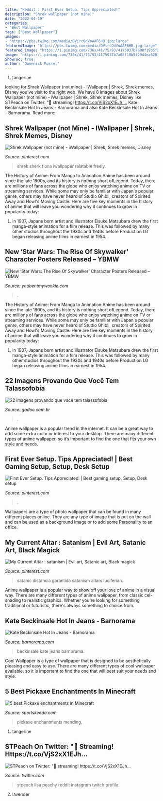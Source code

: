 ```yaml
---
title: "Reddit : First Ever Setup. Tips Appreciated!"
description: "Shrek wallpaper (not mine)"
date: "2022-04-19"
categories:
- "Best Wallpaper"
tags: ["Best Wallpaper"]
images:
- "https://pbs.twimg.com/media/DVircOdVoAAF6HB.jpg:large"
featuredImage: "https://pbs.twimg.com/media/DVircOdVoAAF6HB.jpg:large"
featured_image: "https://i.pinimg.com/736x/41/75/93/4175937b7a08f19b5f2944ea628131e9.jpg"
image: "https://i.pinimg.com/736x/41/75/93/4175937b7a08f19b5f2944ea628131e9.jpg"
ShowToc: true
author: "Domenick Russel"
---
```



1. tangerine 

	

		
looking for Shrek Wallpaper (not mine) - iWallpaper | Shrek, Shrek memes, Disney you've visit to the right web. We have 8 Images about Shrek Wallpaper (not mine) - iWallpaper | Shrek, Shrek memes, Disney like STPeach on Twitter: &quot;👋 streaming! https://t.co/VjS2xX1EJh…, Kate Beckinsale Hot In Jeans - Barnorama and also Kate Beckinsale Hot In Jeans - Barnorama. Read more:
		
    
## Shrek Wallpaper (not Mine) - IWallpaper | Shrek, Shrek Memes, Disney

<img loading=lazy src="https://i.pinimg.com/736x/41/75/93/4175937b7a08f19b5f2944ea628131e9.jpg" onerror="this.onerror=null;this.src='https://tse4.mm.bing.net/th?id=OIP.IAjA9B3d8dJFVUBvRFeB3gHaNK&amp;pid=15.1';" alt="Shrek Wallpaper (not mine) - iWallpaper | Shrek, Shrek memes, Disney">

_Source: pinterest.com_

>shrek sherk fiona iwallpaper relatable freely. 

	

The History of Anime: From Manga to Animation
Anime has been around since the late 1800s, and its history is nothing short ofLegend. Today, there are millions of fans across the globe who enjoy watching anime on TV or streaming services. While some may only be familiar with Japan's popular genre, others may have never heard of Studio Ghibli, creators of Spirited Away and Howl's Moving Castle. Here are five key moments in the history of anime that will leave you wondering why it continues to grow in popularity today:
1) In 1907, Japans born artist and illustrator Eisuke Matsubara drew the first manga-style animation for a film release. This was followed by many other studios throughout the 1930s and 1940s before Production I.G began releasing anime films in earnest in 1954.

    
## New ‘Star Wars: The Rise Of Skywalker’ Character Posters Released – YBMW

<img loading=lazy src="https://youbentmywookie.com/wookie/uploads/2019/11/star-wars-rise-of-skywalker-character-posters_6-768x1138.jpg" onerror="this.onerror=null;this.src='https://tse4.mm.bing.net/th?id=OIP.TedxJ0DYPKAEiRPcUCTHZwHaK-&amp;pid=15.1';" alt="New ‘Star Wars: The Rise Of Skywalker’ Character Posters Released – YBMW">

_Source: youbentmywookie.com_

>. 

	

The History of Anime: From Manga to Animation
Anime has been around since the late 1800s, and its history is nothing short ofLegend. Today, there are millions of fans across the globe who enjoy watching anime on TV or streaming services. While some may only be familiar with Japan's popular genre, others may have never heard of Studio Ghibli, creators of Spirited Away and Howl's Moving Castle. Here are five key moments in the history of anime that will leave you wondering why it continues to grow in popularity today:
1) In 1907, Japans born artist and illustrator Eisuke Matsubara drew the first manga-style animation for a film release. This was followed by many other studios throughout the 1930s and 1940s before Production I.G began releasing anime films in earnest in 1954.

    
## 22 Imagens Provando Que Você Tem Talassofobia

<img loading=lazy src="https://www.gadoo.com.br/wp-content/uploads/2017/01/1537.jpg" onerror="this.onerror=null;this.src='https://tse1.mm.bing.net/th?id=OIP.9qBHpaxCQFYe44xg7-4rhQHaE4&amp;pid=15.1';" alt="22 imagens provando que você tem talassofobia">

_Source: gadoo.com.br_

>. 

	

Anime wallpaper is a popular trend in the internet. It can be a great way to add some extra color or interest to your desktop. There are many different types of anime wallpaper, so it’s important to find the one that fits your own style and needs.

    
## First Ever Setup. Tips Appreciated! | Best Gaming Setup, Setup, Desk Setup

<img loading=lazy src="https://i.pinimg.com/736x/55/3e/fc/553efc50e57a2885acc0ce951bc26d8e.jpg" onerror="this.onerror=null;this.src='https://tse4.mm.bing.net/th?id=OIP.4neHHmbvaDbXfhS_zT9V7wHaJ3&amp;pid=15.1';" alt="First Ever Setup. Tips Appreciated! | Best gaming setup, Setup, Desk setup">

_Source: pinterest.com_

>. 

	



Wallpapers are a type of photo wallpaper that can be found in many different places online. They are any type of image that is put on the wall and can be used as a background image or to add some Personality to an office.

    
## My Current Altar : Satanism | Evil Art, Satanic Art, Black Magick

<img loading=lazy src="https://i.pinimg.com/736x/c0/0f/d5/c00fd5de087b48f87ca06f2fe23c497f.jpg" onerror="this.onerror=null;this.src='https://tse3.mm.bing.net/th?id=OIP.79TiLfs07q9pE3_xUKVd1wHaJ3&amp;pid=15.1';" alt="My Current Altar : satanism | Evil art, Satanic art, Black magick">

_Source: pinterest.com_

>satanic distancia garantida satanism altars luciferian. 

	

Anime wallpaper is a popular way to show off your love of anime in a visual way. There are many different types of anime wallpaper, from classic cel-shading to realistic graphics. Whether you're looking for something traditional or futuristic, there's always something to choice from.

    
## Kate Beckinsale Hot In Jeans - Barnorama

<img loading=lazy src="http://www.barnorama.com/wp-content/uploads/2018/10/Kate-Beckinsale-Hot-In-Jeans.jpg" onerror="this.onerror=null;this.src='https://tse2.mm.bing.net/th?id=OIP.LdTcwFPqxpQfXWgvBRwVzwHaK0&amp;pid=15.1';" alt="Kate Beckinsale Hot In Jeans - Barnorama">

_Source: barnorama.com_

>beckinsale kate jeans barnorama. 

	

Cool Wallpaper is a type of wallpaper that is designed to be aesthetically pleasing and easy to use. There are many different types of cool wallpaper available, so it is important to find the one that will best suit your needs and style.

    
## 5 Best Pickaxe Enchantments In Minecraft

<img loading=lazy src="https://staticg.sportskeeda.com/editor/2021/03/a55ee-16152986261665-800.jpg" onerror="this.onerror=null;this.src='https://tse1.mm.bing.net/th?id=OIP.vgbbI5jJ4RJxNBwcozPSjQHaJ3&amp;pid=15.1';" alt="5 best Pickaxe enchantments in Minecraft">

_Source: sportskeeda.com_

>pickaxe enchantments mending. 

	

1. tangerine 

    
## STPeach On Twitter: &quot;👋 Streaming! Https://t.co/VjS2xX1EJh…

<img loading=lazy src="https://pbs.twimg.com/media/DVircOdVoAAF6HB.jpg:large" onerror="this.onerror=null;this.src='https://tse2.mm.bing.net/th?id=OIP.w7xMkRQrZNgQiuKILHiKkQHaNK&amp;pid=15.1';" alt="STPeach on Twitter: &quot;👋 streaming! https://t.co/VjS2xX1EJh…">

_Source: twitter.com_

>stpeach lisa peachy reddit instagram twitch profile. 

	

2. lavender 

